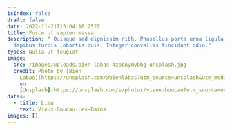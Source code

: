 ```yaml
---
isIndex: false
draft: false
date: 2022-11-21T15:04:18.252Z
title: Fusce ut sapien massa
description: " Quisque sed dignissim nibh. Phasellus porta urna ligula, in
  dapibus turpis lobortis quis. Integer convallis tincidunt odio."
types: Nulla ut feugiat
image:
  src: /images/uploads/bien-labas-4zpbnymvbbg-unsplash.jpg
  credit: Photo by [Bien
    Labas](https://unsplash.com/@bienlabas?utm_source=unsplash&utm_medium=referral&utm_content=creditCopyText)
    on
    [Unsplash](https://unsplash.com/s/photos/vieux-boucau?utm_source=unsplash&utm_medium=referral&utm_content=creditCopyText)
datas:
  - title: Lieu
    text: Vieux-Boucau-Les-Bains
images: []
---
```

